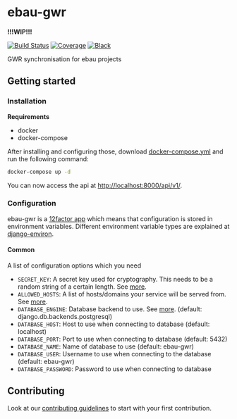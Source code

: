 # ebau-gwr

**!!!WIP!!!**

[![Build Status](https://github.com/adfinis/ebau-gwr/workflows/Tests/badge.svg)](https://github.com/adfinis/ebau-gwr/actions?query=workflow%3ATests)
[![Coverage](https://img.shields.io/badge/coverage-100%25-brightgreen.svg)](https://github.com/adfinis/ebau-gwr/blob/main/setup.cfg#L54)
[![Black](https://img.shields.io/badge/code%20style-black-000000.svg)](https://github.com/adfinis-sygroup/ebau-gwr)

GWR synchronisation for ebau projects

## Getting started

### Installation

**Requirements**
* docker
* docker-compose

After installing and configuring those, download [docker-compose.yml](https://raw.githubusercontent.com/adfinis/ebau-gwr/main/docker-compose.yml) and run the following command:

```bash
docker-compose up -d
```

You can now access the api at [http://localhost:8000/api/v1/](http://localhost:8000/api/v1/).

### Configuration

ebau-gwr is a [12factor app](https://12factor.net/) which means that configuration is stored in environment variables.
Different environment variable types are explained at [django-environ](https://github.com/joke2k/django-environ#supported-types).

#### Common

A list of configuration options which you need

* `SECRET_KEY`: A secret key used for cryptography. This needs to be a random string of a certain length. See [more](https://docs.djangoproject.com/en/2.1/ref/settings/#std:setting-SECRET_KEY).
* `ALLOWED_HOSTS`: A list of hosts/domains your service will be served from. See [more](https://docs.djangoproject.com/en/2.1/ref/settings/#allowed-hosts).
* `DATABASE_ENGINE`: Database backend to use. See [more](https://docs.djangoproject.com/en/2.1/ref/settings/#std:setting-DATABASE-ENGINE). (default: django.db.backends.postgresql)
* `DATABASE_HOST`: Host to use when connecting to database (default: localhost)
* `DATABASE_PORT`: Port to use when connecting to database (default: 5432)
* `DATABASE_NAME`: Name of database to use (default: ebau-gwr)
* `DATABASE_USER`: Username to use when connecting to the database (default: ebau-gwr)
* `DATABASE_PASSWORD`: Password to use when connecting to database

## Contributing

Look at our [contributing guidelines](CONTRIBUTING.md) to start with your first contribution.
